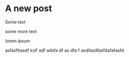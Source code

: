 # A new post

Some text

some more text

lorem ipsum

asfasfhasdf kslf
adf
adsfa
df 
as
dfa
f
asdfasdfasfdafafasfd
